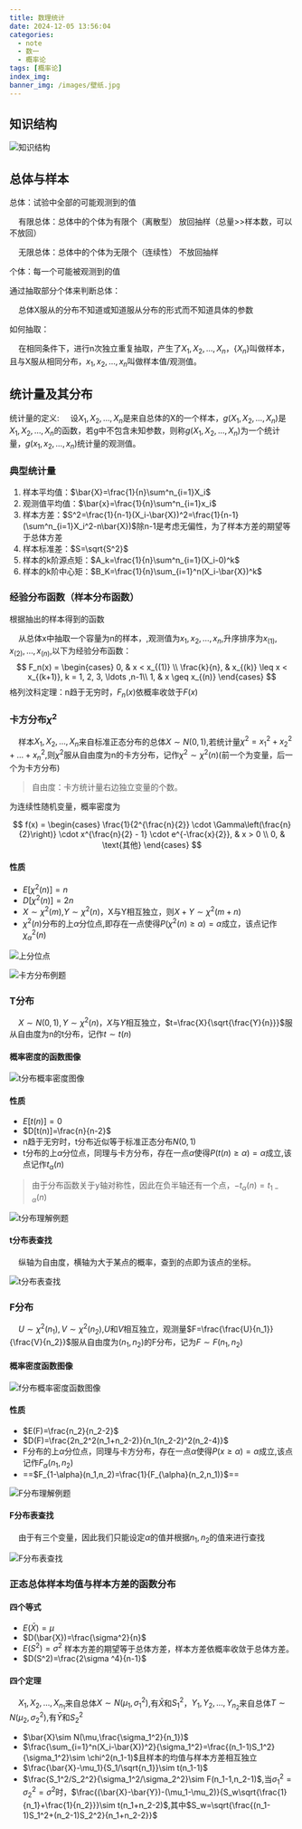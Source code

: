 ```yaml
---
title: 数理统计
date: 2024-12-05 13:56:04
categories:
  - note
  - 数一
  - 概率论
tags: [概率论]
index_img:
banner_img: /images/壁纸.jpg
---
```


## 知识结构

![知识结构](../images/数理统计/知识结构.png)

## 总体与样本

总体：试验中全部的可能观测到的值

&nbsp;&nbsp;&nbsp;&nbsp;有限总体：总体中的个体为有限个（离散型） 放回抽样（总量>>样本数，可以不放回）

&nbsp;&nbsp;&nbsp;&nbsp;无限总体：总体中的个体为无限个（连续性） 不放回抽样

个体：每一个可能被观测到的值

通过抽取部分个体来判断总体：

&nbsp;&nbsp;&nbsp;&nbsp;总体X服从的分布不知道或知道服从分布的形式而不知道具体的参数

如何抽取：

&nbsp;&nbsp;&nbsp;&nbsp;在相同条件下，进行n次独立重复抽取，产生了$X_1,X_2,\dots ,X_n$，{$X_n$}叫做样本，且与X服从相同分布，$x_1,x_2,\dots ,x_n$叫做样本值/观测值。

## 统计量及其分布

统计量的定义:
&nbsp;&nbsp;&nbsp;&nbsp;设$X_1,X_2,\dots ,X_n$是来自总体的X的一个样本，$g(X_1,X_2,\dots ,X_n)$是$X_1,X_2,\dots ,X_n$的函数，若g中不包含未知参数，则称$g(X_1,X_2,\dots ,X_n)$为一个统计量，$g(x_1,x_2,\dots ,x_n)$统计量的观测值。

### 典型统计量

1. 样本平均值：$\bar{X}=\frac{1}{n}\sum^n_{i=1}X_i$
2. 观测值平均值：$\bar{x}=\frac{1}{n}\sum^n_{i=1}x_i$
3. 样本方差：$S^2=\frac{1}{n-1}(X_i-\bar{X})^2=\frac{1}{n-1}(\sum^n_{i=1}X_i^2-n\bar{X})$除n-1是考虑无偏性，为了样本方差的期望等于总体方差
4. 样本标准差：$S=\sqrt{S^2}$
5. 样本的k阶源点矩：$A_k=\frac{1}{n}\sum^n_{i=1}(X_i-0)^k$
6. 样本的k阶中心矩：$B_K=\frac{1}{n}\sum_{i=1}^n(X_i-\bar{X})^k$

### 经验分布函数（样本分布函数）

根据抽出的样本得到的函数

&nbsp;&nbsp;&nbsp;&nbsp;从总体x中抽取一个容量为n的样本，,观测值为$x_1,x_2,\dots ,x_n$,升序排序为$x_{(1)},x_{(2)},\dots ,x_{(n)}$,以下为经验分布函数：
$$
F_n(x) = \begin{cases}
0, &  x < x_{(1)} \\
\frac{k}{n}, &  x_{(k)} \leq x < x_{(k+1)},  k = 1, 2, 3, \ldots ,n-1\\
1, & x \geq x_{(n)}
\end{cases}
$$
格列汶科定理：n趋于无穷时，$F_n(x)$依概率收敛于$F(x)$

### 卡方分布$\chi ^2$

&nbsp;&nbsp;&nbsp;&nbsp;样本$X_1,X_2,\dots ,X_n$来自标准正态分布的总体$X\sim N(0,1)$,若统计量$\chi ^2=x_1^2+x_2^2+\dots +x_n^2$,则$\chi ^2$服从自由度为n的卡方分布，记作$\chi ^2 \sim \chi ^2(n)$(前一个为变量，后一个为卡方分布)

> 自由度：卡方统计量右边独立变量的个数。

为连续性随机变量，概率密度为

$$
f(x) = \begin{cases}
\frac{1}{2^{\frac{n}{2}} \cdot \Gamma\left(\frac{n}{2}\right)} \cdot x^{\frac{n}{2} - 1} \cdot e^{-\frac{x}{2}}, &  x > 0 \\
0, & \text{其他}
\end{cases}
$$

#### 性质

- $E[\chi ^2(n)]=n$
- $D[\chi ^2(n)]=2n$
- $X \sim \chi ^2(m)$,$Y \sim \chi ^2(n)$，X与Y相互独立，则$X+Y \sim \chi ^2(m+n)$
- $\chi ^2(n)$分布的上$\alpha$分位点,即存在一点使得$P(\chi ^2(n)\geq \alpha)=\alpha$成立，该点记作$\chi_{\alpha}^2(n)$

![上分位点](../images/数理统计/上分位点.png)

![卡方分布例题](../images/数理统计/卡方分布例题.png)

### T分布

&nbsp;&nbsp;&nbsp;&nbsp;$X\sim N(0,1),Y\sim \chi ^2(n)$，$X$与$Y$相互独立，$t=\frac{X}{\sqrt{\frac{Y}{n}}}$服从自由度为n的t分布，记作$t\sim t(n)$

#### 概率密度的函数图像

![t分布概率密度图像](../images/数理统计/t分布概率密度图像.png)

#### 性质

- $E[t(n)]=0$
- $D[t(n)]=\frac{n}{n-2}$
- n趋于无穷时，t分布近似等于标准正态分布$N(0,1)$
- t分布的上$\alpha$分位点，同理与卡方分布，存在一点$\alpha$使得$P(t(n)\geq \alpha)=\alpha$成立,该点记作$t_{\alpha}(n)$

> 由于分布函数关于y轴对称性，因此在负半轴还有一个点，$-t_{\alpha}(n)=t_{1-\alpha}(n)$

![t分布理解例题](../images/数理统计/t分布理解例题.png)

#### t分布表查找

&nbsp;&nbsp;&nbsp;&nbsp;纵轴为自由度，横轴为大于某点的概率，查到的点即为该点的坐标。

![t分布表查找](../images/数理统计/t分布表查找.png)

### F分布

&nbsp;&nbsp;&nbsp;&nbsp;$U\sim \chi ^2(n_1),V\sim \chi ^2(n_2)$,$U$和$V$相互独立，观测量$F=\frac{\frac{U}{n_1}}{\frac{V}{n_2}}$服从自由度为$(n_1,n_2)$的F分布，记为$F\sim F(n_1,n_2)$

#### 概率密度函数图像

![f分布概率密度函数图像](../images/数理统计/F分布概率密度函数图像.png)

#### 性质

- $E(F)=\frac{n_2}{n_2-2}$
- $D(F)=\frac{2n_2^2(n_1+n_2-2)}{n_1(n_2-2)^2(n_2-4)}$
- F分布的上$\alpha$分位点，同理与卡方分布，存在一点$\alpha$使得$P(x\geq \alpha)=\alpha$成立,该点记作$F_{\alpha}(n_1,n_2)$
- ==$F_{1-\alpha}(n_1,n_2)=\frac{1}{F_{\alpha}(n_2,n_1)}$==

![F分布理解例题](../images/数理统计/F分布理解例题.png)

#### F分布表查找

&nbsp;&nbsp;&nbsp;&nbsp;由于有三个变量，因此我们只能设定$\alpha$的值并根据$n_1,n_2$的值来进行查找

![F分布表查找](../images/数理统计/F分布表查找.png)

### 正态总体样本均值与样本方差的函数分布

#### 四个等式

- $E(\bar{X})=\mu$
- $D(\bar{X})=\frac{\sigma^2}{n}$
- $E(S^2)=\sigma^2$ 样本方差的期望等于总体方差，样本方差依概率收敛于总体方差。
- $D(S^2)=\frac{2\sigma ^4}{n-1}$

#### 四个定理

&nbsp;&nbsp;&nbsp;&nbsp;$X_1,X_2,\dots ,X_{n_1}$来自总体$X\sim N(\mu_1,\sigma_1^2)$,有$\bar{X}$和$S_1^2$，$Y_1,Y_2,\dots ,Y_{n_2}$来自总体$T\sim N(\mu_2,\sigma_2^2)$,有$\bar{Y}$和$S_2^2$

- $\bar{X}\sim N(\mu,\frac{\sigma_1^2}{n_1})$
- $\frac{\sum_{i=1}^n(X_i-\bar{X})^2}{\sigma_1^2}=\frac{(n_1-1)S_1^2}{\sigma_1^2}\sim \chi^2(n_1-1)$且样本的均值与样本方差相互独立
- $\frac{\bar{X}-\mu_1}{S_1/\sqrt{n_1}}\sim t(n_1-1)$
- $\frac{S_1^2/S_2^2}{\sigma_1^2/\sigma_2^2}\sim F(n_1-1,n_2-1)$,当$\sigma_1^2=\sigma_2^2=\sigma^2$时，$\frac{(\bar{X}-\bar{Y})-(\mu_1-\mu_2)}{S_w\sqrt{\frac{1}{n_1}+\frac{1}{n_2}}}\sim t(n_1+n_2-2)$,其中$S_w=\sqrt{\frac{(n_1-1)S_1^2+(n_2-1)S_2^2}{n_1+n_2-2}}$